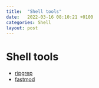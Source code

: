 ```yaml
---
title:  "Shell tools"
date:   2022-03-16 08:10:21 +0100
categories: Shell
layout: post
---
```


# Shell tools

* [ripgrep](https://github.com/BurntSushi/ripgrep#installation)
* [fastmod](https://github.com/facebookincubator/fastmod)
